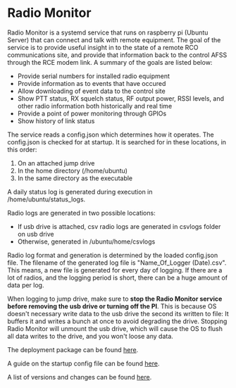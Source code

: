 # Radio Monitor

Radio Monitor is a systemd service that runs on raspberry pi (Ubuntu Server) that can connect and talk with remote equipment. The goal of the service is to provide useful insight in to the state of a remote RCO communications site, and provide that information back to the control AFSS through the RCE modem link. A summary of the goals are listed below:

- Provide serial numbers for installed radio equipment
- Provide information as to events that have occured
- Allow downloading of event data to the control site
- Show PTT status, RX squelch status, RF output power, RSSI levels, and other radio information both historically and real time
- Provide a point of power monitoring through GPIOs
- Show history of link status

The service reads a config.json which determines how it operates. The config.json is checked for at startup. It is searched for in these locations, in this order:
1. On an attached jump drive
2. In the home directory (/home/ubuntu)
3. In the same directory as the executable

A daily status log is generated during execution in /home/ubuntu/status_logs.

Radio logs are generated in two possible locations:
- If usb drive is attached, csv radio logs are generated in csvlogs folder on usb drive
- Otherwise, generated in /ubuntu/home/csvlogs

Radio log format and generation is determined by the loaded config.json file. The filename of the generated log file is "Name_Of_Logger (Date).csv". This means, a new file is generated for every day of logging. If there are a lot of radios, and the logging period is short, there can be a huge amount of data per log.

When logging to jump drive, make sure to **stop the Radio Monitor service before removing the usb drive or turning off the PI**. This is because OS doesn't necessary write data to the usb drive the second its written to file: It buffers it and writes a bunch at once to avoid degrading the drive. Stopping Radio Monitor will unmount the usb drive, which will cause the OS to flush all data writes to the drive, and you won't loose any data.

The deployment package can be found [here](https://docs.google.com/document/d/1WjWND-U78ZBYJoIlb42E0mNrbUn4aCda/edit?usp=sharing&ouid=101072115658933791924&rtpof=true&sd=true).

A guide on the startup config file can be found [here](Config.md).

A list of versions and changes can be found [here](Changelog.md).